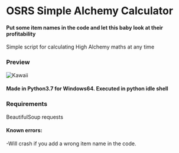 # OSRS Simple Alchemy Calculator
#### Put some item names in the code and let this baby look at their profitability
Simple script for calculating High Alchemy maths at any time

### Preview
![Kawaii](https://i.imgur.com/XMOg23m.png)

#### Made in Python3.7 for Windows64. Executed in python idle shell

### Requirements
BeautifulSoup
requests


#### Known errors:
-Will crash if you add a wrong item name in the code.
